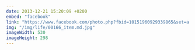 ```yaml
---
date: 2013-12-21 15:20:09 +0200
embed: "facebook"
link: "https://www.facebook.com/photo.php?fbid=10151960929339865&set=a.10150382045299865.355740.580174864&type=3"
img: "/img/life/00166_item.md.jpg"
imageWidth: 530
imageHeight: 298
---
```

